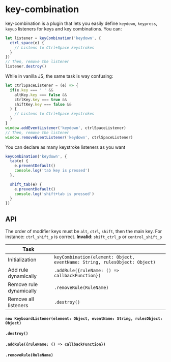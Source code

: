 # key-combination
key-combination is a plugin that lets you easily define `keydown`, `keypress`, `keyup` listeners for keys and key combinations. You can:
```js
let listener = keyCombination('keydown', {
  ctrl_space(e) {
    // Listens to Ctrl+Space keystrokes
  }
})
// Then, remove the listener
listener.destroy()
```

While in vanilla JS, the same task is way confusing:
```js
let ctrlSpaceListener = (e) => {
  if(e.key === ' ' &&
    altKey.key === false &&
    ctrlKey.key === true &&
    shiftKey.key === false &&
  ) {
    // Listens to Ctrl+Space keystrokes
  }
}
window.addEventListener('keydown', ctrlSpaceListener) 
// Then, remove the listener
window.removeEventListener('keydown', ctrlSpaceListener) 
```

You can declare as many keystroke listeners as you want 
```js
keyCombination('keydown', {
  tab(e) {
    e.preventDefault()
    console.log('tab key is pressed')
  },

  shift_tab(e) {
    e.preventDefault()
    console.log('shift+tab is pressed')
  }
})
```

## API

The order of modifier keys must be `alt`, `ctrl`, `shift`, then the main key. For instance: `ctrl_shift_p` is correct. **Invalid**: `shift_ctrl_p` or `control_shift_p`


| Task                    |   |
|-------------------------|---|
| Initialization          |   `keyCombination(element: Object, eventName: String, rulesObject: Object)` |
| Add rule dynamically |  `.addRule({ruleName: () => callbackFunction})`  |
|   Remove rule dynamically    | `.removeRule(RuleName)`  |
| Remove all listeners  | `.destroy()`  |

#### `new KeyboardListener(element: Object, eventName: String, rulesObject: Object)`
#### `.destroy()`
#### `.addRule({ruleName: () => callbackFunction})`
#### `.removeRule(RuleName)`
